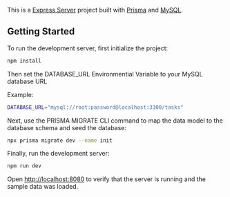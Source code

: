 This is a [Express Server](https://expressjs.com/) project built with [Prisma](https://www.prisma.io/) and [MySQL](https://www.mysql.com/).

## Getting Started

To run the development server, first initialize the project:

```bash
npm install
```

Then set the DATABASE_URL Environmential Variable to your MySQL database URL

Example:

```bash
DATABASE_URL="mysql://root:password@localhost:3300/tasks"
```

Next, use the PRISMA MIGRATE CLI command to map the data model to the database schema and seed the database:

```bash
npx prisma migrate dev --name init
```

Finally, run the development server:

```bash
npm run dev
```

Open [http://localhost:8080](http://localhost:8080) to verify that the server is running and the sample data was loaded.
